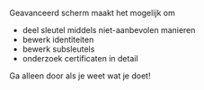 [//]: # (Ter info: Zet iedere zin op een eigen regel, Transifex zet iedere regel in zijn eigen vertalingsveld!)

Geavanceerd scherm maakt het mogelijk om
* deel sleutel middels niet-aanbevolen manieren
* bewerk identiteiten
* bewerk subsleutels
* onderzoek certificaten in detail

Ga alleen door als je weet wat je doet!